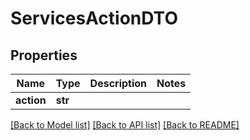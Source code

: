 # ServicesActionDTO

## Properties
Name | Type | Description | Notes
------------ | ------------- | ------------- | -------------
**action** | **str** |  | 

[[Back to Model list]](../README.md#documentation-for-models) [[Back to API list]](../README.md#documentation-for-api-endpoints) [[Back to README]](../README.md)

